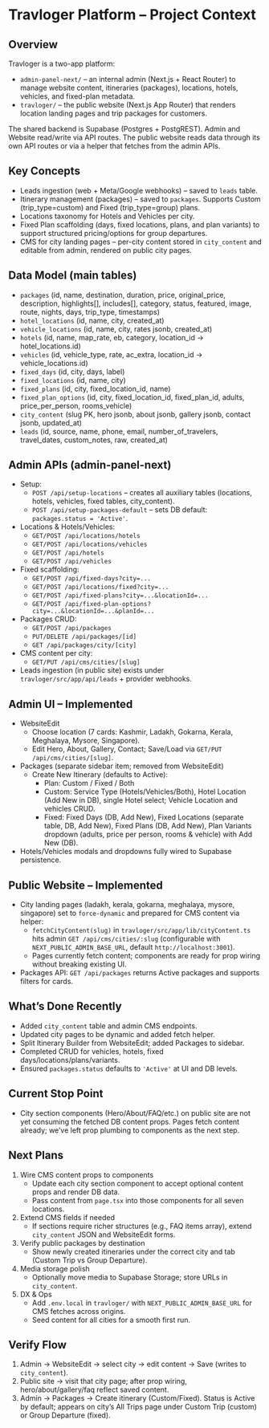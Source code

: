 # Travloger Platform – Project Context

## Overview
Travloger is a two-app platform:
- `admin-panel-next/` – an internal admin (Next.js + React Router) to manage website content, itineraries (packages), locations, hotels, vehicles, and fixed-plan metadata.
- `travloger/` – the public website (Next.js App Router) that renders location landing pages and trip packages for customers.

The shared backend is Supabase (Postgres + PostgREST). Admin and Website read/write via API routes. The public website reads data through its own API routes or via a helper that fetches from the admin APIs.

## Key Concepts
- Leads ingestion (web + Meta/Google webhooks) – saved to `leads` table.
- Itinerary management (packages) – saved to `packages`. Supports Custom (trip_type=custom) and Fixed (trip_type=group) plans.
- Locations taxonomy for Hotels and Vehicles per city.
- Fixed Plan scaffolding (days, fixed locations, plans, and plan variants) to support structured pricing/options for group departures.
- CMS for city landing pages – per-city content stored in `city_content` and editable from admin, rendered on public city pages.

## Data Model (main tables)
- `packages` (id, name, destination, duration, price, original_price, description, highlights[], includes[], category, status, featured, image, route, nights, days, trip_type, timestamps)
- `hotel_locations` (id, name, city, created_at)
- `vehicle_locations` (id, name, city, rates jsonb, created_at)
- `hotels` (id, name, map_rate, eb, category, location_id → hotel_locations.id)
- `vehicles` (id, vehicle_type, rate, ac_extra, location_id → vehicle_locations.id)
- `fixed_days` (id, city, days, label)
- `fixed_locations` (id, name, city)
- `fixed_plans` (id, city, fixed_location_id, name)
- `fixed_plan_options` (id, city, fixed_location_id, fixed_plan_id, adults, price_per_person, rooms_vehicle)
- `city_content` (slug PK, hero jsonb, about jsonb, gallery jsonb, contact jsonb, updated_at)
- `leads` (id, source, name, phone, email, number_of_travelers, travel_dates, custom_notes, raw, created_at)

## Admin APIs (admin-panel-next)
- Setup:
  - `POST /api/setup-locations` – creates all auxiliary tables (locations, hotels, vehicles, fixed tables, city_content).
  - `POST /api/setup-packages-default` – sets DB default: `packages.status = 'Active'`.
- Locations & Hotels/Vehicles:
  - `GET/POST /api/locations/hotels`
  - `GET/POST /api/locations/vehicles`
  - `GET/POST /api/hotels`
  - `GET/POST /api/vehicles`
- Fixed scaffolding:
  - `GET/POST /api/fixed-days?city=...`
  - `GET/POST /api/locations/fixed?city=...`
  - `GET/POST /api/fixed-plans?city=...&locationId=...`
  - `GET/POST /api/fixed-plan-options?city=...&locationId=...&planId=...`
- Packages CRUD:
  - `GET/POST /api/packages`
  - `PUT/DELETE /api/packages/[id]`
  - `GET /api/packages/city/[city]`
- CMS content per city:
  - `GET/PUT /api/cms/cities/[slug]`
- Leads ingestion (in public site) exists under `travloger/src/app/api/leads` + provider webhooks.

## Admin UI – Implemented
- WebsiteEdit
  - Choose location (7 cards: Kashmir, Ladakh, Gokarna, Kerala, Meghalaya, Mysore, Singapore).
  - Edit Hero, About, Gallery, Contact; Save/Load via `GET/PUT /api/cms/cities/[slug]`.
- Packages (separate sidebar item; removed from WebsiteEdit)
  - Create New Itinerary (defaults to Active):
    - Plan: Custom / Fixed / Both
    - Custom: Service Type (Hotels/Vehicles/Both), Hotel Location (Add New in DB), single Hotel select; Vehicle Location and vehicles CRUD.
    - Fixed: Fixed Days (DB, Add New), Fixed Locations (separate table, DB, Add New), Fixed Plans (DB, Add New), Plan Variants dropdown (adults, price per person, rooms & vehicle) with Add New (DB).
- Hotels/Vehicles modals and dropdowns fully wired to Supabase persistence.

## Public Website – Implemented
- City landing pages (ladakh, kerala, gokarna, meghalaya, mysore, singapore) set to `force-dynamic` and prepared for CMS content via helper:
  - `fetchCityContent(slug)` in `travloger/src/app/lib/cityContent.ts` hits admin `GET /api/cms/cities/:slug` (configurable with `NEXT_PUBLIC_ADMIN_BASE_URL`, default `http://localhost:3001`).
  - Pages currently fetch content; components are ready for prop wiring without breaking existing UI.
- Packages API: `GET /api/packages` returns Active packages and supports filters for cards.

## What’s Done Recently
- Added `city_content` table and admin CMS endpoints.
- Updated city pages to be dynamic and added fetch helper.
- Split Itinerary Builder from WebsiteEdit; added Packages to sidebar.
- Completed CRUD for vehicles, hotels, fixed days/locations/plans/variants.
- Ensured `packages.status` defaults to `'Active'` at UI and DB levels.

## Current Stop Point
- City section components (Hero/About/FAQ/etc.) on public site are not yet consuming the fetched DB content props. Pages fetch content already; we’ve left prop plumbing to components as the next step.

## Next Plans
1. Wire CMS content props to components
   - Update each city section component to accept optional content props and render DB data.
   - Pass content from `page.tsx` into those components for all seven locations.
2. Extend CMS fields if needed
   - If sections require richer structures (e.g., FAQ items array), extend `city_content` JSON and WebsiteEdit forms.
3. Verify public packages by destination
   - Show newly created itineraries under the correct city and tab (Custom Trip vs Group Departure).
4. Media storage polish
   - Optionally move media to Supabase Storage; store URLs in `city_content`.
5. DX & Ops
   - Add `.env.local` in `travloger/` with `NEXT_PUBLIC_ADMIN_BASE_URL` for CMS fetches across origins.
   - Seed content for all cities for a smooth first run.

## Verify Flow
1. Admin → WebsiteEdit → select city → edit content → Save (writes to `city_content`).
2. Public site → visit that city page; after prop wiring, hero/about/gallery/faq reflect saved content.
3. Admin → Packages → Create itinerary (Custom/Fixed). Status is Active by default; appears on city’s All Trips page under Custom Trip (custom) or Group Departure (fixed).

